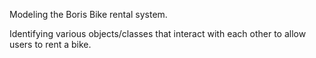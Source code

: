 Modeling the Boris Bike rental system. 

Identifying various objects/classes that interact with each other to allow users to rent a bike. 
